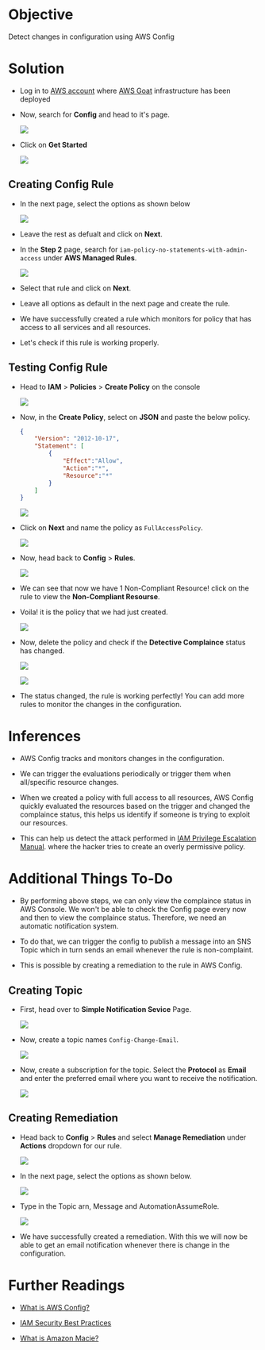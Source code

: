 # Objective
Detect changes in configuration using AWS Config

# Solution

* Log in to [AWS account](https://aws.amazon.com/) where [AWS Goat](https://github.com/ine-labs/AWSGoat) infrastructure has been deployed

*  Now, search for **Config** and head to it's page.

    ![](./images/AWS-Config/1.png)

* Click on **Get Started**

    ![](./images/AWS-Config/2.png)

## Creating Config Rule

* In the next page, select the options as shown below
    
    ![](./images/AWS-Config/3.png)

* Leave the rest as defualt and click on **Next**.

* In the **Step 2** page, search for `iam-policy-no-statements-with-admin-access` under **AWS Managed Rules**.

    ![](./images/AWS-Config/4.png)

* Select that rule and click on **Next**.

* Leave all options as default in the next page and create the rule.

* We have successfully created a rule which monitors for policy that has access to all services and all resources.

* Let's check if this rule is working properly.

## Testing Config Rule

* Head to **IAM** > **Policies** > **Create Policy** on the console

    ![](./images/AWS-Config/5.png)

* Now, in the **Create Policy**, select on **JSON** and paste the below policy.

    ```JSON
    {
        "Version": "2012-10-17",
        "Statement": [
            {
                "Effect":"Allow",
                "Action":"*",
                "Resource":"*"
            }
        ]
    }
    ```

    ![](./images/AWS-Config/6.png)

* Click on **Next** and name the policy as `FullAccessPolicy`.

    ![](./images/AWS-Config/7.png)

* Now, head back to **Config** > **Rules**.

    ![](./images/AWS-Config/8.png)

* We can see that now we have 1 Non-Compliant Resource! click on the rule to view the **Non-Compliant Resourse**.

* Voila! it is the policy that we had just created.

    ![](./images/AWS-Config/9.png)

* Now, delete the policy and check if the **Detective Complaince** status has changed.

    ![](./images/AWS-Config/10.png)

    ![](./images/AWS-Config/11.png)

* The status changed, the rule is working perfectly! You can add more rules to monitor the changes in the configuration.

# Inferences

* AWS Config tracks and monitors changes in the configuration.

* We can trigger the evaluations periodically or trigger them when all/specific resource changes.

* When we created a policy with full access to all resources, AWS Config quickly evaluated the resources based on the trigger and changed the complaince status, this helps us identify if someone is trying to exploit our resources.

* This can help us detect the attack performed in [IAM Privilege Escalation Manual](https://github.com/ine-labs/AWSGoat/blob/master/attack-manuals/module-1/07-IAM%20Privilege%20Escalation.md). where the hacker tries to create an overly permissive policy.

# Additional Things To-Do

* By performing above steps, we can only view the complaince status in AWS Console. We won't be able to check the Config page every now and then to view the complaince status. Therefore, we need an automatic notification system.

* To do that, we can trigger the config to publish a message into an SNS Topic which in turn sends an email whenever the rule is non-complaint.

* This is possible by creating a remediation to the rule in AWS Config.

## Creating Topic

* First, head over to **Simple Notification Sevice** Page.

    ![](./images/AWS-Config/12.png)

* Now, create a topic names `Config-Change-Email`.

    ![](./images/AWS-Config/13.png)

* Now, create a subscription for the topic. Select the **Protocol** as **Email** and enter the preferred email where you want to receive the notification.

    ![](./images/AWS-Config/14.png)

## Creating Remediation

* Head back to **Config** > **Rules** and select **Manage Remediation** under **Actions** dropdown for our rule.

    ![](./images/AWS-Config/15.png)

* In the next page, select the options as shown below.

    ![](./images/AWS-Config/16.png)

* Type in the Topic arn, Message and AutomationAssumeRole.

    ![](./images/AWS-Config/17.png)

* We have successfully created a remediation. With this we will now be able to get an email notification whenever there is change in the configuration.

# Further Readings

* [What is AWS Config?](https://docs.aws.amazon.com/config/latest/developerguide/WhatIsConfig.html)

* [IAM Security Best Practices](https://docs.aws.amazon.com/IAM/latest/UserGuide/best-practices.html)

* [What is Amazon Macie?](https://docs.aws.amazon.com/macie/latest/user/what-is-macie.html)